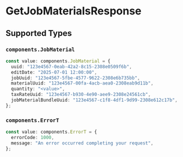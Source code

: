 # GetJobMaterialsResponse


## Supported Types

### `components.JobMaterial`

```typescript
const value: components.JobMaterial = {
  uuid: "123e4567-0eab-42a2-8c15-2308e0509f6b",
  editDate: "2025-07-01 12:00:00",
  jobUuid: "123e4567-5fbe-4577-9622-2308e6b735bb",
  materialUuid: "123e4567-00fa-4acb-aea0-2308eab9d11b",
  quantity: "<value>",
  taxRateUuid: "123e4567-b930-4e90-aee9-2308e24561cb",
  jobMaterialBundleUuid: "123e4567-c1f8-4df1-9d99-2308e612c17b",
};
```

### `components.ErrorT`

```typescript
const value: components.ErrorT = {
  errorCode: 1000,
  message: "An error occurred completing your request",
};
```

